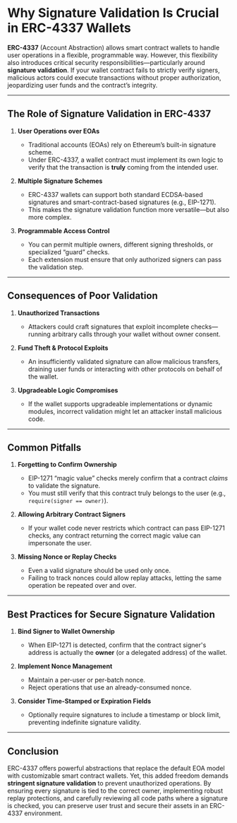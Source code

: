 # Why Signature Validation Is Crucial in ERC-4337 Wallets

**ERC-4337** (Account Abstraction) allows smart contract wallets to handle user operations in a flexible, programmable way. However, this flexibility also introduces critical security responsibilities—particularly around **signature validation**. If your wallet contract fails to strictly verify signers, malicious actors could execute transactions without proper authorization, jeopardizing user funds and the contract’s integrity.

---

## The Role of Signature Validation in ERC-4337

1. **User Operations over EOAs**  
   - Traditional accounts (EOAs) rely on Ethereum’s built-in signature scheme.  
   - Under ERC-4337, a wallet contract must implement its own logic to verify that the transaction is **truly** coming from the intended user.

2. **Multiple Signature Schemes**  
   - ERC-4337 wallets can support both standard ECDSA-based signatures and smart-contract-based signatures (e.g., EIP-1271).  
   - This makes the signature validation function more versatile—but also more complex.

3. **Programmable Access Control**  
   - You can permit multiple owners, different signing thresholds, or specialized “guard” checks.  
   - Each extension must ensure that only authorized signers can pass the validation step.

---

## Consequences of Poor Validation

1. **Unauthorized Transactions**  
   - Attackers could craft signatures that exploit incomplete checks—running arbitrary calls through your wallet without owner consent.

2. **Fund Theft & Protocol Exploits**  
   - An insufficiently validated signature can allow malicious transfers, draining user funds or interacting with other protocols on behalf of the wallet.

3. **Upgradeable Logic Compromises**  
   - If the wallet supports upgradeable implementations or dynamic modules, incorrect validation might let an attacker install malicious code.

---

## Common Pitfalls

1. **Forgetting to Confirm Ownership**  
   - EIP-1271 “magic value” checks merely confirm that a contract *claims* to validate the signature.  
   - You must still verify that this contract truly belongs to the user (e.g., `require(signer == owner)`).

2. **Allowing Arbitrary Contract Signers**  
   - If your wallet code never restricts which contract can pass EIP-1271 checks, any contract returning the correct magic value can impersonate the user.

3. **Missing Nonce or Replay Checks**  
   - Even a valid signature should be used only once.  
   - Failing to track nonces could allow replay attacks, letting the same operation be repeated over and over.

---

## Best Practices for Secure Signature Validation

1. **Bind Signer to Wallet Ownership**  
   - When EIP-1271 is detected, confirm that the contract signer's address is actually the **owner** (or a delegated address) of the wallet.

2. **Implement Nonce Management**  
   - Maintain a per-user or per-batch nonce.  
   - Reject operations that use an already-consumed nonce.

3. **Consider Time-Stamped or Expiration Fields**  
   - Optionally require signatures to include a timestamp or block limit, preventing indefinite signature validity.

---

## Conclusion

ERC-4337 offers powerful abstractions that replace the default EOA model with customizable smart contract wallets. Yet, this added freedom demands **stringent signature validation** to prevent unauthorized operations. By ensuring every signature is tied to the correct owner, implementing robust replay protections, and carefully reviewing all code paths where a signature is checked, you can preserve user trust and secure their assets in an ERC-4337 environment.
